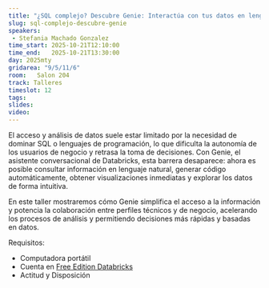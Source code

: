 ```yaml
---
title: "¿SQL complejo? Descubre Genie: Interactúa con tus datos en lenguaje natural "
slug: sql-complejo-descubre-genie 
speakers:
 - Stefania Machado Gonzalez
time_start: 2025-10-21T12:10:00
time_end:   2025-10-21T13:30:00
day: 2025mty
gridarea: "9/5/11/6"
room:   Salon 204
track: Talleres
timeslot: 12
tags:
slides: 
video: 
---
```


El acceso y análisis de datos suele estar limitado por la necesidad de dominar SQL o lenguajes de programación, lo que dificulta la autonomía de los usuarios de negocio y retrasa la toma de decisiones. Con Genie, el asistente conversacional de Databricks, esta barrera desaparece: ahora es posible consultar información en lenguaje natural, generar código automáticamente, obtener visualizaciones inmediatas y explorar los datos de forma intuitiva.

En este taller mostraremos cómo Genie simplifica el acceso a la información y potencia la colaboración entre perfiles técnicos y de negocio, acelerando los procesos de análisis y permitiendo decisiones más rápidas y basadas en datos.

Requisitos:

* Computadora portátil
* Cuenta en [Free Edition Databricks](https://login.databricks.com/?dbx_source=www&itm=main-cta-login&l=en-EN&tuuid=01a4407e-a28a-4e0c-a32c-8df40a245541&rl_aid=5d0722a3-e9e9-41d2-a0fe-856b1a5793df)
* Actitud y Disposición